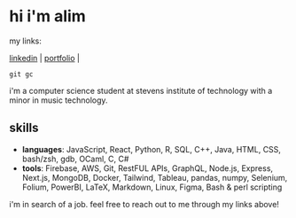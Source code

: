 # hi i'm alim

my links:

[linkedin](https://linkedin.com/in/notalim) |
[portfolio](https://notalim.com/) |

`git gc`

i'm a computer science student at stevens institute of technology with a minor in music technology.

## skills
* **languages**: JavaScript, React, Python, R, SQL, C++, Java, HTML, CSS, bash/zsh, gdb, OCaml, C, C#
* **tools**:  Firebase, AWS, Git, RestFUL APIs, GraphQL, Node.js, Express, Next.js, MongoDB, Docker, Tailwind, Tableau, pandas, numpy, Selenium, Folium, PowerBI, LaTeX, Markdown, Linux, Figma, Bash & perl scripting

i'm in search of a job. feel free to reach out to me through my links above!

